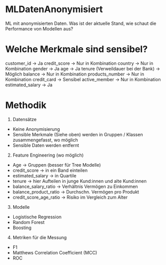 # MLDatenAnonymisiert
ML mit anonymisierten Daten. Was ist der aktuelle Stand, wie schaut die Performance von Modellen aus?

# Welche Merkmale sind sensibel?
customer_id -> Ja
credit_score -> Nur in Kombination
country -> Nur in Kombination
gender -> Ja
age -> Ja
tenure (Verweildauer bei der Bank) -> Möglich
balance -> Nur in Kombination
products_number -> Nur in Kombination
credit_card -> Sensibel
active_member -> Nur in Kombination
estimated_salary -> Ja

# Methodik
1. Datensätze
- Keine Anonymisierung
- Sensible Merkmale (Siehe oben) werden in Gruppen / Klassen zusammengefasst, wo möglich
- Sensible Daten werden entfernt

2. Feature Engineering (wo möglich)
- Age -> Gruppen (besser für Tree Modelle)
- credit_score -> in ein Band einteilen
- estimated_salary -> in Quartile
- tenure -> hier Aufteilen in junge Kund:innen und alte Kund:innen
- balance_salary_ratio -> Verhältnis Vermögen zu Einkommen
- balance_product_ratio -> Durchschn. Vermögen pro Produkt
- credit_score_age_ratio -> Risiko im Vergleich zum Alter

3. Modelle
- Logistische Regression
- Random Forest
- Boosting

4. Metriken für die Messung
- F1
- Matthews Correlation Coefficient (MCC)
- ROC
